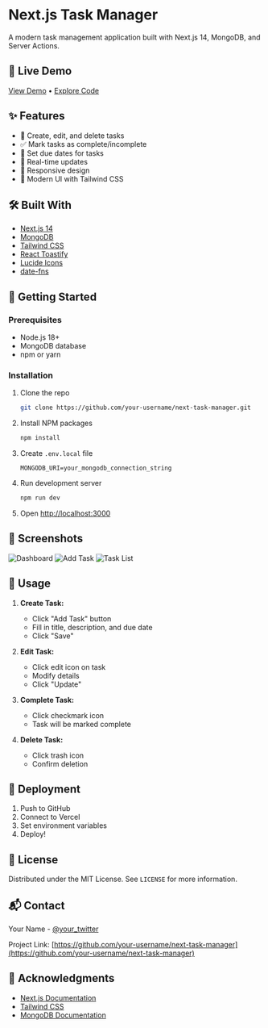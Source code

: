 # Next.js Task Manager

A modern task management application built with Next.js 14, MongoDB, and Server Actions.

## 🌟 Live Demo

[View Demo](your-vercel-url) • [Explore Code](your-github-repo)

## ✨ Features

- 📝 Create, edit, and delete tasks
- ✅ Mark tasks as complete/incomplete
- 📅 Set due dates for tasks
- 🔄 Real-time updates
- 📱 Responsive design
- 🎨 Modern UI with Tailwind CSS

## 🛠️ Built With

- [Next.js 14](https://nextjs.org/)
- [MongoDB](https://www.mongodb.com/)
- [Tailwind CSS](https://tailwindcss.com/)
- [React Toastify](https://fkhadra.github.io/react-toastify/)
- [Lucide Icons](https://lucide.dev/)
- [date-fns](https://date-fns.org/)

## 🚀 Getting Started

### Prerequisites

- Node.js 18+ 
- MongoDB database
- npm or yarn

### Installation

1. Clone the repo
   ```sh
   git clone https://github.com/your-username/next-task-manager.git
   ```

2. Install NPM packages
   ```sh
   npm install
   ```

3. Create `.env.local` file
   ```env
   MONGODB_URI=your_mongodb_connection_string
   ```

4. Run development server
   ```sh
   npm run dev
   ```

5. Open [http://localhost:3000](http://localhost:3000)

## 📸 Screenshots

![Dashboard](screenshot-url-1)
![Add Task](screenshot-url-2)
![Task List](screenshot-url-3)

## 🎯 Usage

1. **Create Task:**
   - Click "Add Task" button
   - Fill in title, description, and due date
   - Click "Save"

2. **Edit Task:**
   - Click edit icon on task
   - Modify details
   - Click "Update"

3. **Complete Task:**
   - Click checkmark icon
   - Task will be marked complete

4. **Delete Task:**
   - Click trash icon
   - Confirm deletion

## 🚀 Deployment

1. Push to GitHub
2. Connect to Vercel
3. Set environment variables
4. Deploy!

## 📝 License

Distributed under the MIT License. See `LICENSE` for more information.

## 📬 Contact

Your Name - [@your_twitter](https://twitter.com/your_twitter)

Project Link: [https://github.com/your-username/next-task-manager](https://github.com/your-username/next-task-manager)

## 🙏 Acknowledgments

- [Next.js Documentation](https://nextjs.org/docs)
- [Tailwind CSS](https://tailwindcss.com)
- [MongoDB Documentation](https://docs.mongodb.com)
